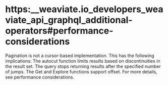 # https:\_\_weaviate.io_developers_weaviate_api_graphql_additional-operators#performance-considerations

Pagination is not a cursor-based implementation. This has the following implications: The autocut function limits results based on discontinuities in the result set. The query stops returning results after the specified number of jumps. The Get and Explore functions support offset. For more details, see performance considerations.
